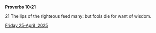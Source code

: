 **Proverbs 10:21**

21 The lips of the righteous feed many: but fools die for want of wisdom.

[Friday 25-April, 2025](https://getbible.net/kjv/Proverbs/10/21)

